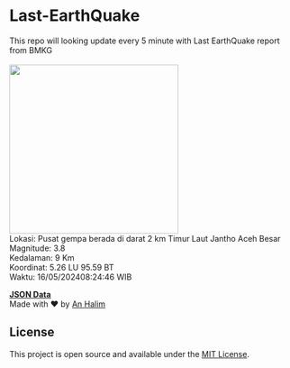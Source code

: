 # Last-EarthQuake
This repo will looking update every 5 minute with Last EarthQuake report from BMKG
<br>
<br>
<img src="https://static.bmkg.go.id/20240516082446.mmi.jpg" width="300"/>
<br>
Lokasi: Pusat gempa berada di darat 2 km Timur Laut Jantho Aceh Besar <br>
Magnitude: 3.8 <br>
Kedalaman: 9 Km <br>
Koordinat: 5.26 LU 95.59 BT <br>
Waktu: 16/05/202408:24:46 WIB <br>

<a href="./data/data.json">**JSON Data**</a>
<br>
Made with ❤️ by <a href="https://github.com/an-halim">An Halim</a>
## License

This project is open source and available under the [MIT License](LICENSE).
